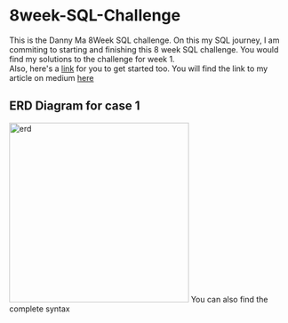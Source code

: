 # 8week-SQL-Challenge
This is the Danny Ma 8Week SQL challenge. On this my SQL journey, I am commiting to starting and finishing this 8 week SQL challenge. You would find my solutions to the challenge for week 1. <br>Also, here's a [link](https://8weeksqlchallenge.com/getting-started/) for you to get started too.
You will find the link to my article on medium [here](https://medium.com/@maryjaneobodoeze/8-week-sql-challenge-week-1-dannys-diner-1d9c86143def)
## ERD Diagram for case 1
<img width="323" alt="erd" src="https://user-images.githubusercontent.com/122122868/235795294-12db5378-c505-495d-a6fa-376958011783.PNG">
You can also find the complete syntax 


